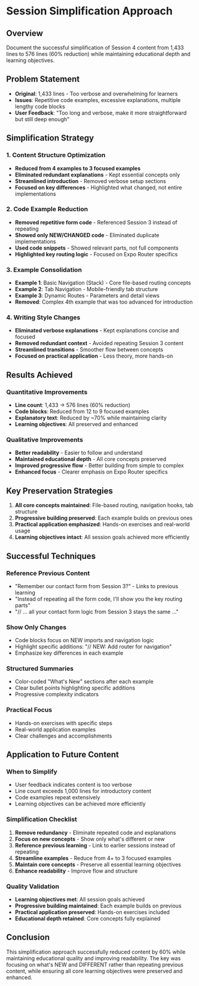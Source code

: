# Session Simplification Approach

## Overview
Document the successful simplification of Session 4 content from 1,433 lines to 576 lines (60% reduction) while maintaining educational depth and learning objectives.

## Problem Statement
- **Original**: 1,433 lines - Too verbose and overwhelming for learners
- **Issues**: Repetitive code examples, excessive explanations, multiple lengthy code blocks
- **User Feedback**: "Too long and verbose, make it more straightforward but still deep enough"

## Simplification Strategy

### 1. Content Structure Optimization
- **Reduced from 4 examples to 3 focused examples**
- **Eliminated redundant explanations** - Kept essential concepts only
- **Streamlined introduction** - Removed verbose setup sections
- **Focused on key differences** - Highlighted what changed, not entire implementations

### 2. Code Example Reduction
- **Removed repetitive form code** - Referenced Session 3 instead of repeating
- **Showed only NEW/CHANGED code** - Eliminated duplicate implementations
- **Used code snippets** - Showed relevant parts, not full components
- **Highlighted key routing logic** - Focused on Expo Router specifics

### 3. Example Consolidation
- **Example 1**: Basic Navigation (Stack) - Core file-based routing concepts
- **Example 2**: Tab Navigation - Mobile-friendly tab structure  
- **Example 3**: Dynamic Routes - Parameters and detail views
- **Removed**: Complex 4th example that was too advanced for introduction

### 4. Writing Style Changes
- **Eliminated verbose explanations** - Kept explanations concise and focused
- **Removed redundant context** - Avoided repeating Session 3 content
- **Streamlined transitions** - Smoother flow between concepts
- **Focused on practical application** - Less theory, more hands-on

## Results Achieved

### Quantitative Improvements
- **Line count**: 1,433 → 576 lines (60% reduction)
- **Code blocks**: Reduced from 12 to 9 focused examples
- **Explanatory text**: Reduced by ~70% while maintaining clarity
- **Learning objectives**: All preserved and enhanced

### Qualitative Improvements
- **Better readability** - Easier to follow and understand
- **Maintained educational depth** - All core concepts preserved
- **Improved progressive flow** - Better building from simple to complex
- **Enhanced focus** - Clearer emphasis on Expo Router specifics

## Key Preservation Strategies
1. **All core concepts maintained**: File-based routing, navigation hooks, tab structure
2. **Progressive building preserved**: Each example builds on previous ones
3. **Practical application emphasized**: Hands-on exercises and real-world usage
4. **Learning objectives intact**: All session goals achieved more efficiently

## Successful Techniques

### Reference Previous Content
- "Remember our contact form from Session 3?" - Links to previous learning
- "Instead of repeating all the form code, I'll show you the key routing parts"
- "// ... all your contact form logic from Session 3 stays the same ..."

### Show Only Changes
- Code blocks focus on NEW imports and navigation logic
- Highlight specific additions: "// NEW: Add router for navigation"
- Emphasize key differences in each example

### Structured Summaries
- Color-coded "What's New" sections after each example
- Clear bullet points highlighting specific additions
- Progressive complexity indicators

### Practical Focus
- Hands-on exercises with specific steps
- Real-world application examples
- Clear challenges and accomplishments

## Application to Future Content

### When to Simplify
- User feedback indicates content is too verbose
- Line count exceeds 1,000 lines for introductory content
- Code examples repeat extensively
- Learning objectives can be achieved more efficiently

### Simplification Checklist
1. **Remove redundancy** - Eliminate repeated code and explanations
2. **Focus on new concepts** - Show only what's different or new
3. **Reference previous learning** - Link to earlier sessions instead of repeating
4. **Streamline examples** - Reduce from 4+ to 3 focused examples
5. **Maintain core concepts** - Preserve all essential learning objectives
6. **Enhance readability** - Improve flow and structure

### Quality Validation
- **Learning objectives met**: All session goals achieved
- **Progressive building maintained**: Each example builds on previous
- **Practical application preserved**: Hands-on exercises included
- **Educational depth retained**: Core concepts fully explained

## Conclusion
This simplification approach successfully reduced content by 60% while maintaining educational quality and improving readability. The key was focusing on what's NEW and DIFFERENT rather than repeating previous content, while ensuring all core learning objectives were preserved and enhanced.